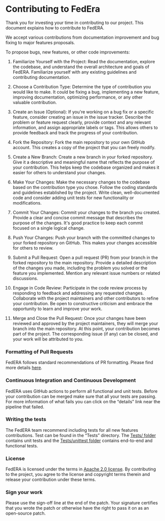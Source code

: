 # Contributing to FedEra

Thank you for investing your time in contributing to our project. This document explains how to contribute to FedERA. 

We accept various contributions from documentation improvement and bug fixing to major features proposals.

To propose bugs, new features, or other code improvements:

1. Familiarize Yourself with the Project:
Read the documentation, explore the codebase, and understand the overall architecture and goals of FedERA. Familiarize yourself with any existing guidelines and contributing documentation.

2. Choose a Contribution Type:
Determine the type of contribution you would like to make. It could be fixing a bug, implementing a new feature, improving documentation, optimizing performance, or any other valuable contribution.

3. Create an Issue (Optional):
If you're working on a bug fix or a specific feature, consider creating an issue in the issue tracker. Describe the problem or feature request clearly, provide context and any relevant information, and assign appropriate labels or tags. This allows others to provide feedback and track the progress of your contribution.

4. Fork the Repository:
Fork the main repository to your own GitHub account. This creates a copy of the project that you can freely modify.

5. Create a New Branch:
Create a new branch in your forked repository. Give it a descriptive and meaningful name that reflects the purpose of your contribution. This helps keep the codebase organized and makes it easier for others to understand your changes.

6. Make Your Changes:
Make the necessary changes to the codebase based on the contribution type you chose. Follow the coding standards and guidelines established by the project. Write clean, well-documented code and consider adding unit tests for new functionality or modifications.

7. Commit Your Changes:
Commit your changes to the branch you created. Provide a clear and concise commit message that describes the purpose of the changes. It's good practice to keep each commit focused on a single logical change.

8. Push Your Changes:
Push your branch with the committed changes to your forked repository on GitHub. This makes your changes accessible for others to review.

9. Submit a Pull Request:
Open a pull request (PR) from your branch in the forked repository to the main repository. Provide a detailed description of the changes you made, including the problem you solved or the feature you implemented. Mention any relevant issue numbers or related discussions.

10. Engage in Code Review:
Participate in the code review process by responding to feedback and addressing any requested changes. Collaborate with the project maintainers and other contributors to refine your contribution. Be open to constructive criticism and embrace the opportunity to learn and improve your work.

11. Merge and Close the Pull Request:
Once your changes have been reviewed and approved by the project maintainers, they will merge your branch into the main repository. At this point, your contribution becomes part of the project. The corresponding issue (if any) can be closed, and your work will be attributed to you.


### Formatting of Pull Requests

FedERA follows standard recommendations of PR formatting. Please find more details [here](https://github.blog/2015-01-21-how-to-write-the-perfect-pull-request/).

### Continuous Integration and Continuous Development

FedERA uses GitHub actions to perform all functional and unit tests. Before your contribution can be merged make sure that all your tests are passing. 
For more information of what fails you can click on the “details” link near the pipeline that failed.

### Writing the tests

The FedERA team recommend including tests for all new features contributions. Test can be found in the “Tests” directory. 
The [Tests/ folder](https://github.com/akshatbhandari15/FedERA/tree/main/test) contains unit tests and the [Tests/unittest folder](https://github.com/akshatbhandari15/FedERA/tree/main/test/unittest) contains end-to-end and functional tests.

### License

FedERA is licensed under the terms in [Apache 2.0 license](https://github.com/akshatbhandari15/FedERA/blob/main/LICENSE). By contributing to the project, you agree to the license and copyright terms therein and release your contribution under these terms.

### Sign your work

Please use the sign-off line at the end of the patch. Your signature certifies that you wrote the patch or otherwise have the right to pass it on as an open-source patch.
